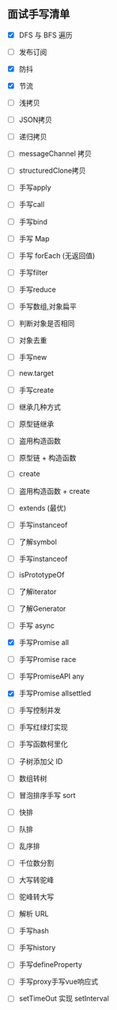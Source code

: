 ## 面试手写清单

- [x] DFS 与 BFS 遍历

- [ ] 发布订阅
- [x] 防抖
- [x] 节流
- [ ] 浅拷贝
- [ ] JSON拷贝
- [ ] 递归拷贝
- [ ] messageChannel 拷贝
- [ ] structuredClone拷贝
- [ ] 手写apply
- [ ] 手写call
- [ ] 手写bind
- [ ] 手写 Map
- [ ] 手写 forEach (无返回值)
- [ ] 手写filter
- [ ] 手写reduce
- [ ] 手写数组,对象扁平
- [ ] 判断对象是否相同
- [ ] 对象去重
- [ ] 手写new
- [ ] new.target
- [ ] 手写create
- [ ] 继承几种方式
- [ ] 原型链继承
- [ ] 盗用构造函数
- [ ] 原型链 + 构造函数
- [ ] create
- [ ] 盗用构造函数 + create
- [ ] extends (最优)
- [ ] 手写instanceof
- [ ] 了解symbol
- [ ] 手写instanceof
- [ ] isPrototypeOf
- [ ] 了解iterator
- [ ] 了解Generator
- [ ] 手写 async
- [x] 手写Promise all
- [ ] 手写Promise race
- [ ] 手写PromiseAPI any
- [x] 手写Promise allsettled
- [ ] 手写控制并发
- [ ] 手写红绿灯实现
- [ ] 手写函数柯里化
- [ ] 子树添加父 ID
- [ ] 数组转树
- [ ] 冒泡排序手写 sort
- [ ] 快排
- [ ] 队排
- [ ] 乱序排
- [ ] 千位数分割
- [ ] 大写转驼峰
- [ ] 驼峰转大写
- [ ] 解析 URL
- [ ] 手写hash
- [ ] 手写history
- [ ] 手写defineProperty
- [ ] 手写proxy手写vue响应式
- [ ] setTimeOut 实现 setInterval
